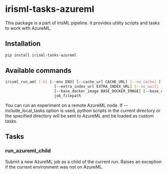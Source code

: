 # irisml-tasks-azureml

This package is a part of IrisML pipeline. It provides utility scripts and tasks to work with AzureML.

## Installation
```bash
pip install irisml-tasks-azureml
```

## Available commands
```bash
irisml_run_aml [-h] [--env ENV] [--cache_url CACHE_URL] [--no_cache] [--include_local_tasks [INCLUDE_LOCAL_TASKS]] [--custom_packages CUSTOM_PACKAGES [CUSTOM_PACKAGES ...]]
                      [--extra_index_url EXTRA_INDEX_URL] [--no_wait] [--compute_target COMPUTE_TARGET] [--subscription_id SUBSCRIPTION_ID] [--workspace WORKSPACE] [--experiment EXPERIMENT]
                      [--base_docker_image BASE_DOCKER_IMAGE] [--base_docker_image_registry BASE_DOCKER_IMAGE_REGISTRY]
                      job_filepath
```

You can run an experiment on a remote AzureML node. If --include_local_tasks option is used, python scripts in the current directory or the specified directory will be sent to AzureML and be loaded as custom tasks.

## Tasks
### run_azureml_child
Submit a new AzureML job as a child of the current run. Raises an exception if the current environment was not on AzureML.
